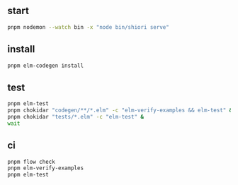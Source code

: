 ## start

```sh
pnpm nodemon --watch bin -x "node bin/shiori serve"
```

## install

```sh
pnpm elm-codegen install
```

## test

```sh
pnpm elm-test
pnpm chokidar "codegen/**/*.elm" -c "elm-verify-examples && elm-test" &
pnpm chokidar "tests/*.elm" -c "elm-test" &
wait
```

## ci

```sh
pnpm flow check
pnpm elm-verify-examples
pnpm elm-test
```